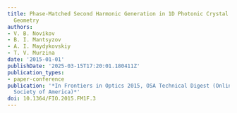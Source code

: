 ```yaml
---
title: Phase-Matched Second Harmonic Generation in 1D Photonic Crystal in the Laue
  Geometry
authors:
- V. B. Novikov
- B. I. Mantsyzov
- A. I. Maydykovskiy
- T. V. Murzina
date: '2015-01-01'
publishDate: '2025-03-15T17:20:01.180411Z'
publication_types:
- paper-conference
publication: '*In Frontiers in Optics 2015, OSA Technical Digest (Online) (Optical
  Society of America)*'
doi: 10.1364/FIO.2015.FM1F.3
---
```

